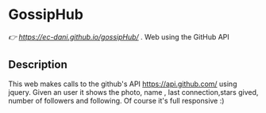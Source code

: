 # GossipHub 
_👉 https://ec-dani.github.io/gossipHub/_ .
Web using the GitHub API

## Description
This web makes calls to the github's API https://api.github.com/ using jquery.
Given an user it shows the photo, name , last connection,stars gived, number of followers and following.
Of course it's full responsive :)

